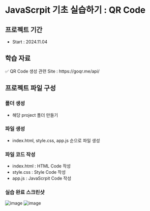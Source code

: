 # JavaScrpit 기초 실습하기 : QR Code
## 프로젝트 기간
- Start : 2024.11.04
  
## 학습 자료
<p>✅ QR Code 생성 관련 Site : https://goqr.me/api/</p> 

## 프로젝트 파일 구성
### 폴더 생성
- 해당 project 폴더 만들기

### 파일 생성
- index.html, style.css, app.js 순으로 파일 생성

### 파일 코드 작성
- index.html : HTML Code 작성
- style.css : Style Code 작성
- app.js : JavaScrpit Code 작성
  
### 실습 완료 스크린샷
![image](https://github.com/user-attachments/assets/7daf6631-72a2-4674-9f6e-b56c56ef4042)
![image](https://github.com/user-attachments/assets/23e72c83-da66-4665-9997-703bdaca035e)




